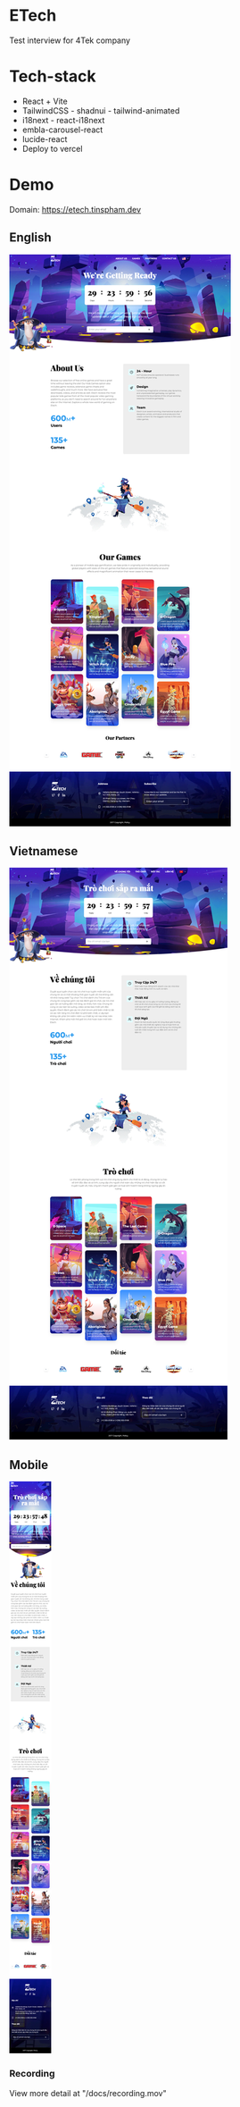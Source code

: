# ETech

Test interview for 4Tek company

# Tech-stack
- React + Vite
- TailwindCSS - shadnui - tailwind-animated
- i18next - react-i18next
- embla-carousel-react
- lucide-react
- Deploy to vercel

# Demo
Domain: https://etech.tinspham.dev

## English
<img src="./docs/web.png" />

## Vietnamese
<img src="./docs/web-vn.png" />

## Mobile
<img src="./docs/web-mobile.png" />


### Recording
View more detail at "/docs/recording.mov"

